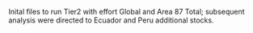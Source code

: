 Inital files to run Tier2 with effort Global and Area 87 Total; subsequent analysis were directed to Ecuador and Peru additional stocks.
